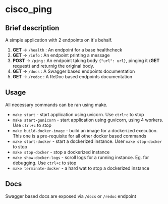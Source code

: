# cisco_ping

## Brief description
A simple application with 2 endpoints on it's behalf.
1. **GET** -> `/health` : An endpoint for a base healthcheck
2. **GET** -> `/info` : An endpoint printing a message
3. **POST** -> `/ping` : An endpoint taking body `{"url": url}`, pinging it (**GET** request) and returnig the original body.
4. **GET** -> `/docs` : A Swagger based endpoints documentation
5. **GET** -> `/redoc` : A ReDoc based endpoints documentation

## Usage
All necessary commands can be ran using make.
* `make start` - start application using uvicorn. Use `ctrl+c` to stop
* `make start-gunicorn` - start application using guvicorn, using 4 workers. Use `ctrl+c` to stop
* `make build-docker-image` - build an image for a dockerized execution. This one is a pre-requisite for all other docker based commands
* `make start-docker` - start a dockerized instance. User `make stop-docker` to stop
* `make stop-docker` - stop a dockerized instance
* `make show-docker-logs` - scroll logs for a running instance. Eg. for debugging. Use `ctrl+c` to stop
* `make terminate-docker` - a hard wat to stop a dockerized instance 


## Docs
Swagger based docs are exposed via `/docs` or `/redoc` endpoint